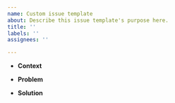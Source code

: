 ```yaml
---
name: Custom issue template
about: Describe this issue template's purpose here.
title: ''
labels: ''
assignees: ''

---
```


- **Context**

- **Problem**

- **Solution**
